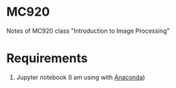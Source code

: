 # MC920
Notes of MC920 class "Introduction to Image Processing"

# Requirements

1. Jupyter notebook (I am using with [Anaconda](https://www.anaconda.com/distribution/))
